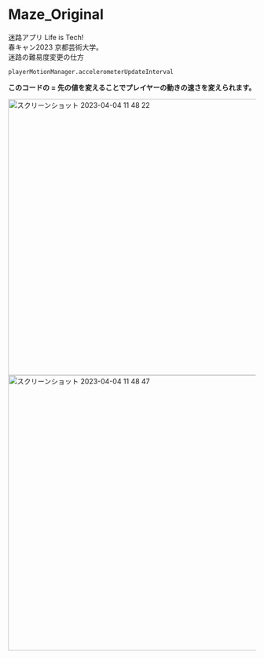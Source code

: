 # Maze_Original
迷路アプリ Life is Tech!   
春キャン2023 京都芸術大学。  
迷路の難易度変更の仕方  
```
playerMotionManager.accelerometerUpdateInterval
```
**このコードの = 先の値を変えることでプレイヤーの動きの速さを変えられます。**

<img width="561" alt="スクリーンショット 2023-04-04 11 48 22" src="https://user-images.githubusercontent.com/96937993/229673890-131a13af-7421-431e-9863-af855b80d420.png">  
<img width="560" alt="スクリーンショット 2023-04-04 11 48 47" src="https://user-images.githubusercontent.com/96937993/229673994-1903e314-66d6-4d9b-96c0-a8985f0e2f96.png">

